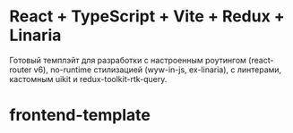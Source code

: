 # React + TypeScript + Vite + Redux + Linaria

Готовый темплэйт для разработки с настроенным роутингом (react-router v6), no-runtime стилизацией (wyw-in-js, ex-linaria), с линтерами, кастомным uikit и redux-toolkit-rtk-query.
# frontend-template

